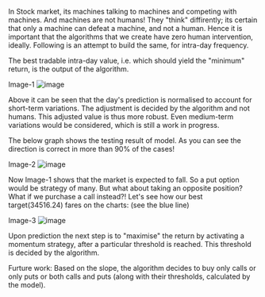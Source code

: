  
In Stock market, its machines talking to machines and competing with machines. And machines are not humans! They "think" diffirently; its certain that only a machine can defeat a machine, and not a human. Hence it is important that the algorithms that we create have zero human intervention, ideally. Following is an attempt to build the same, for intra-day frequency.

The best tradable intra-day value, i.e. which should yield the "minimum" return, is the output of the algorithm.

Image-1
![image](https://user-images.githubusercontent.com/45352897/127315166-6a8bf69c-4c0b-4c8c-8917-34b8a8143fc8.png)


Above it can be seen that the day's prediction is normalised to account for short-term variations. The adjustment is decided by the algorithm and not humans.
This adjusted value is thus more robust. Even medium-term variations would be considered, which is still a work in progress.

The below graph shows the testing result of model. As you can see the direction is correct in more than 90% of the cases!

Image-2
![image](https://user-images.githubusercontent.com/45352897/127315268-eac0b1ed-d7ca-495d-96fa-3b76fa6e57a6.png)

Now Image-1 shows that the market is expected to fall. So a put option would be strategy of many. But what about taking an opposite position? What if we purchase a
call instead?! Let's see how our best target(34516.24) fares on the charts: (see the blue line)

Image-3
![image](https://user-images.githubusercontent.com/45352897/127315895-f4f2c89f-e1ca-4472-9d54-378d57318187.png)

Upon prediction the next step is to "maximise" the return by activating a momentum strategy, after a particular threshold is reached. This threshold is decided by the algorithm.

Furture work:
Based on the slope, the algorithm decides to buy only calls or only puts or both calls and puts (along with their thresholds, calculated by the model).
